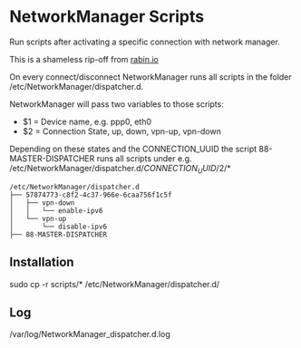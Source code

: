 # NetworkManager Scripts

Run scripts after activating a specific connection with network manager.

This is a shameless rip-off from [rabin.io](https://blog.rabin.io/linux/networkmanager-using-dispatcher-d-to-run-scripts-based-on-network-connectivity)

On every connect/disconnect NetworkManager runs all scripts in the folder /etc/NetworkManager/dispatcher.d.

NetworkManager will pass two variables to those scripts:

* $1 = Device name, e.g. ppp0, eth0
* $2 = Connection State, up, down, vpn-up, vpn-down

Depending on these states and the CONNECTION_UUID the script 88-MASTER-DISPATCHER runs all scripts under e.g. /etc/NetworkManager/dispatcher.d/$CONNECTION_UUID/$2/*

```
/etc/NetworkManager/dispatcher.d
├── 57874773-c8f2-4c37-966e-6caa756f1c5f
│   ├── vpn-down
│   │   └── enable-ipv6
│   └── vpn-up
│       └── disable-ipv6
├── 88-MASTER-DISPATCHER
```

## Installation

sudo cp -r scripts/* /etc/NetworkManager/dispatcher.d/

## Log

/var/log/NetworkManager_dispatcher.d.log
